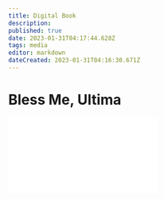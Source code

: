 ```yaml
---
title: Digital Book
description: 
published: true
date: 2023-01-31T04:17:44.628Z
tags: media
editor: markdown
dateCreated: 2023-01-31T04:16:30.671Z
---
```


# Bless Me, Ultima
![BMU.pdf](/BMU.pdf#page=1-33)